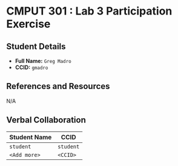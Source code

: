 # CMPUT 301 : Lab 3 Participation Exercise

## Student Details

- **Full Name:** `Greg Madro`
- **CCID:** `gmadro`

## References and Resources

N/A

## Verbal Collaboration

| Student Name | CCID      |
| ------------ | --------- |
| `student`    | `student` |
| `<Add more>` | `<CCID>`  |
